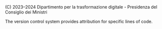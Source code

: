 (C) 2023–2024 Dipartimento per la trasformazione digitale - Presidenza del Consiglio dei Ministri

The version control system provides attribution for specific lines of code.
